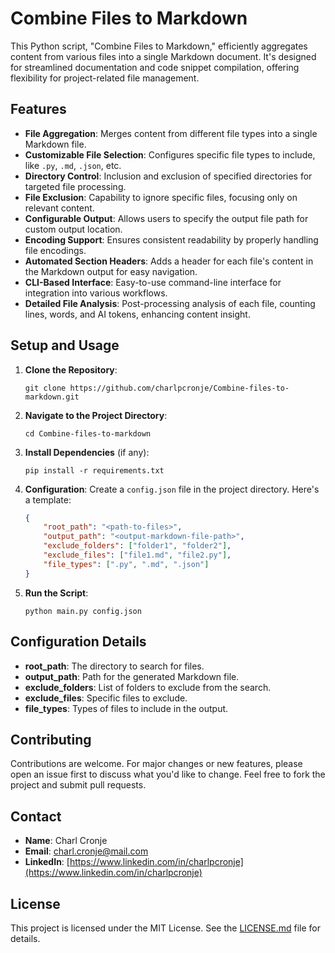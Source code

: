 # Combine Files to Markdown

This Python script, "Combine Files to Markdown," efficiently aggregates content from various files into a single Markdown document. It's designed for streamlined documentation and code snippet compilation, offering flexibility for project-related file management.

## Features

- **File Aggregation**: Merges content from different file types into a single Markdown file.
- **Customizable File Selection**: Configures specific file types to include, like `.py`, `.md`, `.json`, etc.
- **Directory Control**: Inclusion and exclusion of specified directories for targeted file processing.
- **File Exclusion**: Capability to ignore specific files, focusing only on relevant content.
- **Configurable Output**: Allows users to specify the output file path for custom output location.
- **Encoding Support**: Ensures consistent readability by properly handling file encodings.
- **Automated Section Headers**: Adds a header for each file's content in the Markdown output for easy navigation.
- **CLI-Based Interface**: Easy-to-use command-line interface for integration into various workflows.
- **Detailed File Analysis**: Post-processing analysis of each file, counting lines, words, and AI tokens, enhancing content insight.

## Setup and Usage

1. **Clone the Repository**:
   ```shell
   git clone https://github.com/charlpcronje/Combine-files-to-markdown.git
   ```

2. **Navigate to the Project Directory**:
   ```shell
   cd Combine-files-to-markdown
   ```

3. **Install Dependencies** (if any):
   ```shell
   pip install -r requirements.txt
   ```

4. **Configuration**:
   Create a `config.json` file in the project directory. Here's a template:
   ```json
   {
       "root_path": "<path-to-files>",
       "output_path": "<output-markdown-file-path>",
       "exclude_folders": ["folder1", "folder2"],
       "exclude_files": ["file1.md", "file2.py"],
       "file_types": [".py", ".md", ".json"]
   }
   ```

5. **Run the Script**:
   ```shell
   python main.py config.json
   ```

## Configuration Details

- **root_path**: The directory to search for files.
- **output_path**: Path for the generated Markdown file.
- **exclude_folders**: List of folders to exclude from the search.
- **exclude_files**: Specific files to exclude.
- **file_types**: Types of files to include in the output.

## Contributing

Contributions are welcome. For major changes or new features, please open an issue first to discuss what you'd like to change. Feel free to fork the project and submit pull requests.

## Contact

- **Name**: Charl Cronje
- **Email**: [charl.cronje@mail.com](mailto:charl.cronje@mail.com)
- **LinkedIn**: [https://www.linkedin.com/in/charlpcronje](https://www.linkedin.com/in/charlpcronje)

## License

This project is licensed under the MIT License. See the [LICENSE.md](./LICENSE.md) file for details.